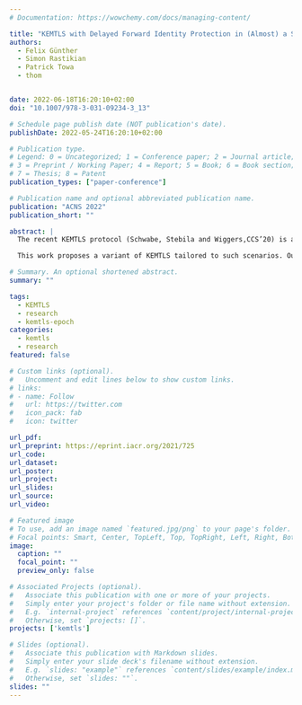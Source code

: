 ```yaml
---
# Documentation: https://wowchemy.com/docs/managing-content/

title: "KEMTLS with Delayed Forward Identity Protection in (Almost) a Single Round"
authors:
  - Felix Günther
  - Simon Rastikian
  - Patrick Towa
  - thom


date: 2022-06-18T16:20:10+02:00
doi: "10.1007/978-3-031-09234-3_13"

# Schedule page publish date (NOT publication's date).
publishDate: 2022-05-24T16:20:10+02:00

# Publication type.
# Legend: 0 = Uncategorized; 1 = Conference paper; 2 = Journal article;
# 3 = Preprint / Working Paper; 4 = Report; 5 = Book; 6 = Book section;
# 7 = Thesis; 8 = Patent
publication_types: ["paper-conference"]

# Publication name and optional abbreviated publication name.
publication: "ACNS 2022"
publication_short: ""

abstract: |
  The recent KEMTLS protocol (Schwabe, Stebila and Wiggers,CCS’20) is a promising design for a quantum-safe TLS handshake protocol. Focused on the web setting, wherein clients learn server public-key certificates only during connection establishment, a drawback of KEMTLS compared to TLS 1.3 is that it introduces an additional round trip before the server can send data, and an extra one for the client as well in the case of mutual authentication. In many scenarios, including IoT and embedded settings, client devices may however have the targeted server certificate pre-loaded, so that such performance penalty seems unnecessarily restrictive.

  This work proposes a variant of KEMTLS tailored to such scenarios. Our protocol leverages the fact that clients know the server public keys in advance to decrease handshake latency while protecting client identities. It combines medium-lived with long-term server public keys to enable a delayed form of forward secrecy even from the first data flow on, and full forward secrecy upon the first round trip. The new protocol is proved to achieve strong security guarantees, based on the security of the underlying building blocks, in a new model for multi-stage key exchange with medium-lived keys.

# Summary. An optional shortened abstract.
summary: ""

tags:
  - KEMTLS
  - research
  - kemtls-epoch
categories: 
  - kemtls
  - research
featured: false

# Custom links (optional).
#   Uncomment and edit lines below to show custom links.
# links:
# - name: Follow
#   url: https://twitter.com
#   icon_pack: fab
#   icon: twitter

url_pdf:
url_preprint: https://eprint.iacr.org/2021/725
url_code:
url_dataset:
url_poster:
url_project:
url_slides:
url_source:
url_video:

# Featured image
# To use, add an image named `featured.jpg/png` to your page's folder. 
# Focal points: Smart, Center, TopLeft, Top, TopRight, Left, Right, BottomLeft, Bottom, BottomRight.
image:
  caption: ""
  focal_point: ""
  preview_only: false

# Associated Projects (optional).
#   Associate this publication with one or more of your projects.
#   Simply enter your project's folder or file name without extension.
#   E.g. `internal-project` references `content/project/internal-project/index.md`.
#   Otherwise, set `projects: []`.
projects: ['kemtls']

# Slides (optional).
#   Associate this publication with Markdown slides.
#   Simply enter your slide deck's filename without extension.
#   E.g. `slides: "example"` references `content/slides/example/index.md`.
#   Otherwise, set `slides: ""`.
slides: ""
---
```


